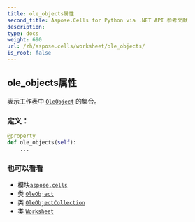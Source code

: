 ```yaml
---
title: ole_objects属性
second_title: Aspose.Cells for Python via .NET API 参考文献
description:
type: docs
weight: 690
url: /zh/aspose.cells/worksheet/ole_objects/
is_root: false
---
```

## ole_objects属性

表示工作表中 [`OleObject`](/cells/python-net/zh/aspose.cells.drawing/oleobject) 的集合。
### 定义：
```python
@property
def ole_objects(self):
    ...
```

### 也可以看看
* 模块[`aspose.cells`](../../)
* 类 [`OleObject`](/cells/python-net/zh/aspose.cells.drawing/oleobject)
* 类 [`OleObjectCollection`](/cells/python-net/zh/aspose.cells.drawing/oleobjectcollection)
* 类 [`Worksheet`](/cells/python-net/zh/aspose.cells/worksheet)
